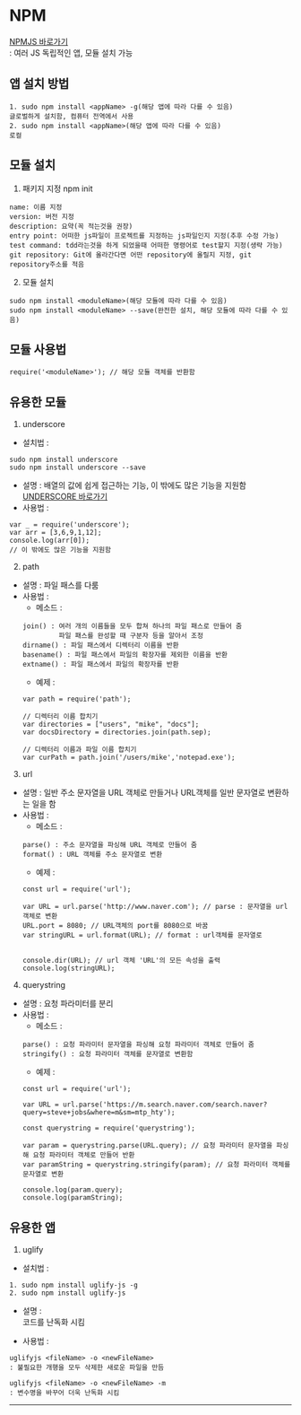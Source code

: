 # NPM
[NPMJS 바로가기](https://www.npmjs.com)  
: 여러 JS 독립적인 앱, 모듈 설치 가능
## 앱 설치 방법
```
1. sudo npm install <appName> -g(해당 앱에 따라 다를 수 있음)  
글로벌하게 설치함, 컴퓨터 전역에서 사용  
2. sudo npm install <appName>(해당 앱에 따라 다를 수 있음)  
로컬  
```
## 모듈 설치
1. 패키지 지정 npm init  
```
name: 이름 지정  
version: 버전 지정  
description: 요약(꼭 적는것을 권장)  
entry point: 어떠한 js파일이 프로젝트를 지정하는 js파일인지 지정(추후 수정 가능)  
test command: tdd라는것을 하게 되었을때 어떠한 명령어로 test할지 지정(생략 가능)  
git repository: Git에 올라간다면 어떤 repository에 올릴지 지정, git repository주소를 적음  
```
2. 모듈 설치
```
sudo npm install <moduleName>(해당 모듈에 따라 다를 수 있음)  
sudo npm install <moduleName> --save(완전한 설치, 해당 모듈에 따라 다를 수 있음)  
```
## 모듈 사용법
```
require('<moduleName>'); // 해당 모듈 객체를 반환함  
```
## 유용한 모듈
1. underscore
- 설치법 :  
```
sudo npm install underscore  
sudo npm install underscore --save  
```
- 설명 : 배열의 값에 쉽게 접근하는 기능, 이 밖에도 많은 기능을 지원함  
[UNDERSCORE 바로가기](http://underscorejs.org/)  
- 사용법 :  
```
var _ = require('underscore');  
var arr = [3,6,9,1,12];  
console.log(arr[0]);  
// 이 밖에도 많은 기능을 지원함  
```
2. path
- 설명 : 파일 패스를 다룸  
- 사용법 :  
  * 메소드 :
  ```
  join() : 여러 개의 이름들을 모두 합쳐 하나의 파일 패스로 만들어 줌  
           파일 패스를 완성할 때 구분자 등을 알아서 조정  
  dirname() : 파일 패스에서 디렉터리 이름을 반환  
  basename() : 파일 패스에서 파일의 확장자를 제외한 이름을 반환  
  extname() : 파일 패스에서 파일의 확장자를 반환
  ```
  * 예제 :  
  ```
  var path = require('path');  

  // 디렉터리 이름 합치기  
  var directories = ["users", "mike", "docs"];  
  var docsDirectory = directories.join(path.sep);  

  // 디렉터리 이름과 파일 이름 합치기  
  var curPath = path.join('/users/mike','notepad.exe');  
  ```
3. url
- 설명 : 일반 주소 문자열을 URL 객체로 만들거나 URL객체를 일반 문자열로 변환하는 일을 함  
- 사용법 :
  * 메소드 :  
  ```
  parse() : 주소 문자열을 파싱해 URL 객체로 만들어 줌  
  format() : URL 객체를 주소 문자열로 변환  
  ```
  * 예제 :  
  ```
  const url = require('url');  

  var URL = url.parse('http://www.naver.com'); // parse : 문자열을 url객체로 변환  
  URL.port = 8080; // URL객체의 port를 8080으로 바꿈  
  var stringURL = url.format(URL); // format : url객체를 문자열로  


  console.dir(URL); // url 객체 'URL'의 모든 속성을 출력  
  console.log(stringURL);  
  ```
4. querystring  
- 설명 : 요청 파라미터를 분리  
- 사용법 :  
  * 메소드 :  
  ```
  parse() : 요청 파라미터 문자열을 파싱해 요청 파라미터 객체로 만들어 줌  
  stringify() : 요청 파라미터 객체를 문자열로 변환함  
  ```
  * 예제 :  
  ```
  const url = require('url');  

  var URL = url.parse('https://m.search.naver.com/search.naver?query=steve+jobs&where=m&sm=mtp_hty');  

  const querystring = require('querystring');  

  var param = querystring.parse(URL.query); // 요청 파라미터 문자열을 파싱해 요청 파라미터 객체로 만들어 반환  
  var paramString = querystring.stringify(param); // 요청 파라미터 객체를 문자열로 변환  

  console.log(param.query);  
  console.log(paramString);  
  ```

## 유용한 앱
1. uglify
- 설치법 :  
```
1. sudo npm install uglify-js -g  
2. sudo npm install uglify-js  
```
- 설명 :  
코드를 난독화 시킴  

- 사용법 :  
```
uglifyjs <fileName> -o <newFileName>  
: 불필요한 개행을 모두 삭제한 새로운 파일을 만듬  

uglifyjs <fileName> -o <newFileName> -m  
: 변수명을 바꾸어 더욱 난독화 시킴  
```
-----------------------------------------------------

